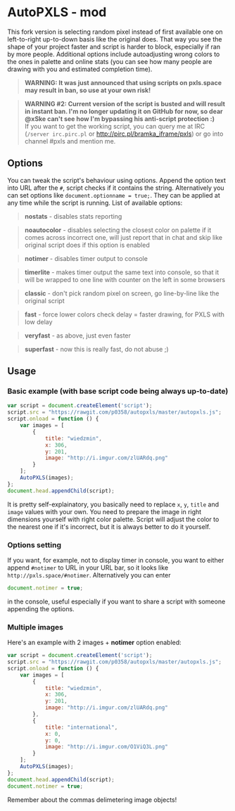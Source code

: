 # AutoPXLS - mod
This fork version is selecting random pixel instead of first available one on left-to-right up-to-down basis like the original does. That way you see the shape of your project faster and script is harder to block, especially if ran by more people. Additional options include autoadjusting wrong colors to the ones in palette and online stats (you can see how many people are drawing with you and estimated completion time).

>**WARNING: It was just announced that using scripts on pxls.space may result in ban, so use at your own risk!**

>**WARNING #2: Current version of the script is busted and will result in instant ban. I'm no longer updating it on GitHub for now, so dear @xSke can't see how I'm bypassing his anti-script protection :)**          
>If you want to get the working script, you can query me at IRC (`/server irc.pirc.pl` or http://pirc.pl/bramka_iframe/pxls) or go into channel #pxls and mention me.

## Options
You can tweak the script's behaviour using options. Append the option text into URL after the `#`, script checks if it contains the string. Alternatively you can set options like `document.optionname = true;`. They can be applied at any time while the script is running. List of available options:


>**nostats** - disables stats reporting

>**noautocolor** - disables selecting the closest color on palette if it comes across incorrect one, will just report that in chat and skip like original script does if this option is enabled

>**notimer** - disables timer output to console

>**timerlite** - makes timer output the same text into console, so that it will be wrapped to one line with counter on the left in some browsers

>**classic** - don't pick random pixel on screen, go line-by-line like the original script

>**fast** - force lower colors check delay = faster drawing, for PXLS with low delay

>**veryfast** - as above, just even faster

>**superfast** - now this is really fast, do not abuse ;)

## Usage
### Basic example (with base script code being always up-to-date)
```javascript
var script = document.createElement('script');
script.src = "https://rawgit.com/p0358/autopxls/master/autopxls.js";
script.onload = function () {
    var images = [
        {
            title: "wiedzmin",
            x: 306,
            y: 201,
            image: "http://i.imgur.com/zlUARdq.png"
        }
    ];
    AutoPXLS(images);
};
document.head.appendChild(script);
```
It is pretty self-explainatory, you basically need to replace `x`, `y`, `title` and `image` values with your own. You need to prepare the image in right dimensions yourself with right color palette. Script will adjust the color to the nearest one if it's incorrect, but it is always better to do it yourself.
### Options setting
If you want, for example, not to display timer in console, you want to either append `#notimer` to URL in your URL bar, so it looks like `http://pxls.space/#notimer`. Alternatively you can enter 
```javascript
document.notimer = true;
```
in the console, useful especially if you want to share a script with someone appending the options.
### Multiple images
Here's an example with 2 images + **notimer** option enabled:
```javascript
var script = document.createElement('script');
script.src = "https://rawgit.com/p0358/autopxls/master/autopxls.js";
script.onload = function () {
    var images = [
        {
            title: "wiedzmin",
            x: 306,
            y: 201,
            image: "http://i.imgur.com/zlUARdq.png"
        },
        {
            title: "international",
            x: 0,
            y: 0,
            image: "http://i.imgur.com/O1ViQ3L.png"
        }
    ];
    AutoPXLS(images);
};
document.head.appendChild(script);
document.notimer = true;
```
Remember about the commas delimetering image objects!